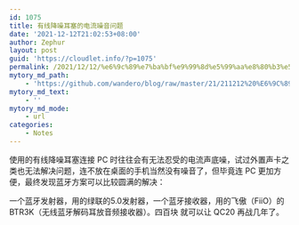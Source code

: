 ```yaml
---
id: 1075
title: 有线降噪耳塞的电流噪音问题
date: '2021-12-12T21:02:53+08:00'
author: Zephur
layout: post
guid: 'https://cloudlet.info/?p=1075'
permalink: /2021/12/12/%e6%9c%89%e7%ba%bf%e9%99%8d%e5%99%aa%e8%80%b3%e5%a1%9e%e7%9a%84%e7%94%b5%e6%b5%81%e5%99%aa%e9%9f%b3%e9%97%ae%e9%a2%98/
mytory_md_path:
    - 'https://github.com/wandero/blog/raw/master/21/211212%20%E6%9C%89%E7%BA%BF%E9%99%8D%E5%99%AA%E8%80%B3%E5%A1%9E%E7%9A%84%E7%94%B5%E6%B5%81%E5%99%AA%E9%9F%B3%E9%97%AE%E9%A2%98.md'
mytory_md_text:
    - ''
mytory_md_mode:
    - url
categories:
    - Notes
---
```


使用的有线降噪耳塞连接 PC 时往往会有无法忍受的电流声底噪，试过外置声卡之类也无法解决问题，连不放在桌面的手机当然没有噪音了，但毕竟连 PC 更加方便，最终发现蓝牙方案可以比较圆满的解决：

一个蓝牙发射器，用的绿联的5.0发射器，一个蓝牙接收器，用的飞傲（FiiO）的 BTR3K（无线蓝牙解码耳放音频接收器）。四百块 就可以让 QC20 再战几年了。